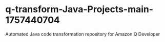 # q-transform-Java-Projects-main-1757440704
Automated Java code transformation repository for Amazon Q Developer
